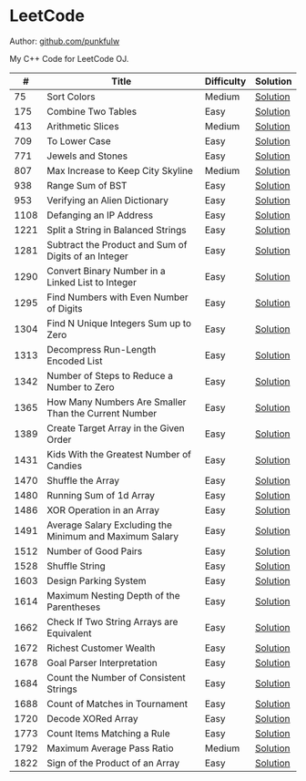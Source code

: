 # LeetCode

Author: [github.com/punkfulw](https://github.com/punkfulw)

My C++ Code for LeetCode OJ.


\# | Title | Difficulty | Solution
---|---|---|---
75 | Sort Colors | Medium | [Solution](leetcode/75.%20Sort%20Colors)
175 | Combine Two Tables | Easy | [Solution](leetcode/175.%20Combine%20Two%20Tables)
413 | Arithmetic Slices | Medium | [Solution](leetcode/413.%20Arithmetic%20Slices)
709 | To Lower Case | Easy | [Solution](leetcode/709.%20To%20Lower%20Case)
771 | Jewels and Stones | Easy | [Solution](leetcode/771.%20Jewels%20and%20Stones)
807 | Max Increase to Keep City Skyline | Medium | [Solution](leetcode/807.%20Max%20Increase%20to%20Keep%20City%20Skyline)
938 | Range Sum of BST | Easy | [Solution](leetcode/938.%20Range%20Sum%20of%20BST)
953 | Verifying an Alien Dictionary | Easy | [Solution](leetcode/953.%20Verifying%20an%20Alien%20Dictionary)
1108 | Defanging an IP Address | Easy | [Solution](leetcode/1108.%20Defanging%20an%20IP%20Address)
1221 | Split a String in Balanced Strings | Easy | [Solution](leetcode/1221.%20Split%20a%20String%20in%20Balanced%20Strings)
1281 | Subtract the Product and Sum of Digits of an Integer | Easy | [Solution](leetcode/1281.%20Subtract%20the%20Product%20and%20Sum%20of%20Digits%20of%20an%20Integer)
1290 | Convert Binary Number in a Linked List to Integer | Easy | [Solution](leetcode/1290.%20Convert%20Binary%20Number%20in%20a%20Linked%20List%20to%20Integer)
1295 | Find Numbers with Even Number of Digits | Easy | [Solution](leetcode/1295.%20Find%20Numbers%20with%20Even%20Number%20of%20Digits)
1304 | Find N Unique Integers Sum up to Zero | Easy | [Solution](leetcode/1304.%20Find%20N%20Unique%20Integers%20Sum%20up%20to%20Zero)
1313 | Decompress Run-Length Encoded List | Easy | [Solution](leetcode/1313.%20Decompress%20Run-Length%20Encoded%20List)
1342 | Number of Steps to Reduce a Number to Zero | Easy | [Solution](leetcode/1342.%20Number%20of%20Steps%20to%20Reduce%20a%20Number%20to%20Zero)
1365 | How Many Numbers Are Smaller Than the Current Number | Easy | [Solution](leetcode/1365.%20How%20Many%20Numbers%20Are%20Smaller%20Than%20the%20Current%20Number)
1389 | Create Target Array in the Given Order | Easy | [Solution](leetcode/1389.%20Create%20Target%20Array%20in%20the%20Given%20Order)
1431 | Kids With the Greatest Number of Candies | Easy | [Solution](leetcode/1431.%20Kids%20With%20the%20Greatest%20Number%20of%20Candies)
1470 | Shuffle the Array | Easy | [Solution](leetcode/1470.%20Shuffle%20the%20Array)
1480 | Running Sum of 1d Array | Easy | [Solution](leetcode/1480.%20Running%20Sum%20of%201d%20Array)
1486 | XOR Operation in an Array | Easy | [Solution](leetcode/1486.%20XOR%20Operation%20in%20an%20Array)
1491 | Average Salary Excluding the Minimum and Maximum Salary | Easy | [Solution](leetcode/1491.%20Average%20Salary%20Excluding%20the%20Minimum%20and%20Maximum%20Salary)
1512 | Number of Good Pairs | Easy | [Solution](leetcode/1512.%20Number%20of%20Good%20Pairs)
1528 | Shuffle String | Easy | [Solution](leetcode/1528.%20Shuffle%20String)
1603 | Design Parking System | Easy | [Solution](leetcode/1603.%20Design%20Parking%20System)
1614 | Maximum Nesting Depth of the Parentheses | Easy | [Solution](leetcode/1614.%20Maximum%20Nesting%20Depth%20of%20the%20Parentheses)
1662 | Check If Two String Arrays are Equivalent | Easy | [Solution](leetcode/1662.%20Check%20If%20Two%20String%20Arrays%20are%20Equivalent)
1672 | Richest Customer Wealth | Easy | [Solution](leetcode/1672.%20Richest%20Customer%20Wealth)
1678 | Goal Parser Interpretation | Easy | [Solution](leetcode/1678.%20Goal%20Parser%20Interpretation)
1684 | Count the Number of Consistent Strings | Easy | [Solution](leetcode/1684.%20Count%20the%20Number%20of%20Consistent%20Strings)
1688 | Count of Matches in Tournament | Easy | [Solution](leetcode/1688.%20Count%20of%20Matches%20in%20Tournament)
1720 | Decode XORed Array | Easy | [Solution](leetcode/1720.%20Decode%20XORed%20Array)
1773 | Count Items Matching a Rule | Easy | [Solution](leetcode/1773.%20Count%20Items%20Matching%20a%20Rule)
1792 | Maximum Average Pass Ratio | Medium | [Solution](leetcode/1792.%20Maximum%20Average%20Pass%20Ratio)
1822 | Sign of the Product of an Array | Easy | [Solution](leetcode/1822.%20Sign%20of%20the%20Product%20of%20an%20Array)
